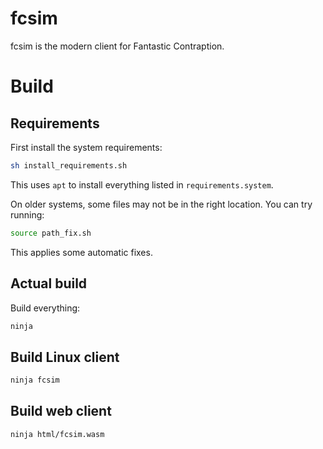# fcsim

fcsim is the modern client for Fantastic Contraption.

# Build

## Requirements

First install the system requirements:

```sh
sh install_requirements.sh
```

This uses `apt` to install everything listed in `requirements.system`.

On older systems, some files may not be in the right location. You can try running:

```sh
source path_fix.sh
```

This applies some automatic fixes.

## Actual build

Build everything:

```sh
ninja
```

## Build Linux client

```sh
ninja fcsim
```

## Build web client

```sh
ninja html/fcsim.wasm
```
